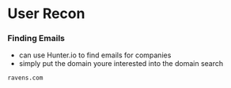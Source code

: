 # User Recon

### Finding Emails

* can use Hunter.io to find emails for companies&#x20;
* simply put the domain youre interested into the domain search&#x20;

```
ravens.com
```
